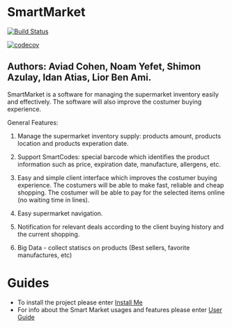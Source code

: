 # SmartMarket
[![Build Status](https://travis-ci.org/TechnionYP5777/SmartCity-Market.png)](https://travis-ci.org/TechnionYP5777/SmartCity-Market)

[![codecov](https://codecov.io/gh/TechnionYP5777/SmartCity-Market/branch/master/graph/badge.svg)](https://codecov.io/gh/TechnionYP5777/SmartCity-Market)


## Authors: Aviad Cohen, Noam Yefet, Shimon Azulay, Idan Atias, Lior Ben Ami.

SmartMarket is a software for managing the supermarket inventory easily and effectively.
The software will also improve the costumer buying experience.

General Features:

1. Manage the supermarket inventory supply: products amount, products location and products experation date.
	
2. Support SmartCodes: special barcode which identifies the product information such
   as price, expiration date, manufacture, allergens, etc.
  
3. Easy and simple client interface which improves the costumer buying experience. The costumers
   will be able to make fast, reliable and cheap shopping. The costumer will be able to pay
   for the selected items online (no waiting time in lines).
   
4. Easy supermarket navigation.

5. Notification for relevant deals according to the client buying history and the current shopping.

6. Big Data - collect statiscs on products (Best sellers, favorite manufactures, etc)

# Guides

* To install the project please enter [Install Me](https://github.com/TechnionYP5777/SmartCity-Market/wiki/Install-Me)
* For info about the Smart Market usages and features please enter [User Guide](https://github.com/TechnionYP5777/SmartCity-Market/wiki/User-Guide)
